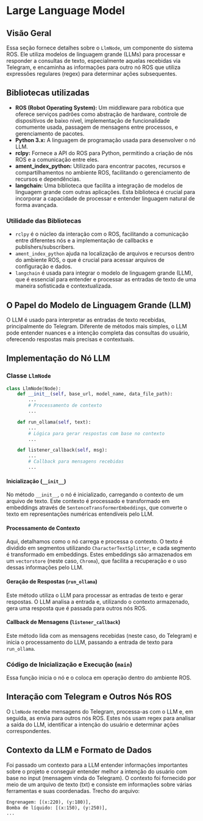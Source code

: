 # Large Language Model

## Visão Geral
Essa seção fornece detalhes sobre o `LlmNode`, um componente do sistema ROS. Ele utiliza modelos de linguagem grande (LLMs) para processar e responder a consultas de texto, especialmente aquelas recebidas via Telegram, e encaminha as informações para outro nó ROS que utiliza expressões regulares (regex) para determinar ações subsequentes.

## Bibliotecas utilizadas
- **ROS (Robot Operating System):** Um middleware para robótica que oferece serviços padrões como abstração de hardware, controle de dispositivos de baixo nível, implementação de funcionalidade comumente usada, passagem de mensagens entre processos, e gerenciamento de pacotes.
- **Python 3.x:** A linguagem de programação usada para desenvolver o nó LLM.
- **rclpy:** Fornece a API do ROS para Python, permitindo a criação de nós ROS e a comunicação entre eles.
- **ament_index_python:** Utilizado para encontrar pacotes, recursos e compartilhamentos no ambiente ROS, facilitando o gerenciamento de recursos e dependências.
- **langchain:** Uma biblioteca que facilita a integração de modelos de linguagem grande com outras aplicações. Esta biblioteca é crucial para incorporar a capacidade de processar e entender linguagem natural de forma avançada.

### Utilidade das Bibliotecas
- `rclpy` é o núcleo da interação com o ROS, facilitando a comunicação entre diferentes nós e a implementação de callbacks e publishers/subscribers.
- `ament_index_python` ajuda na localização de arquivos e recursos dentro do ambiente ROS, o que é crucial para acessar arquivos de configuração e dados.
- `langchain` é usada para integrar o modelo de linguagem grande (LLM), que é essencial para entender e processar as entradas de texto de uma maneira sofisticada e contextualizada.

## O Papel do Modelo de Linguagem Grande (LLM)
O LLM é usado para interpretar as entradas de texto recebidas, principalmente do Telegram. Diferente de métodos mais simples, o LLM pode entender nuances e a intenção completa das consultas do usuário, oferecendo respostas mais precisas e contextuais.

## Implementação do Nó LLM

### Classe `LlmNode`
```python
class LlmNode(Node):
    def __init__(self, base_url, model_name, data_file_path):
        ...
        # Processamento de contexto
        ...

    def run_ollama(self, text):
        ...
        # Lógica para gerar respostas com base no contexto
        ...

    def listener_callback(self, msg):
        ...
        # Callback para mensagens recebidas
        ...

```

#### Inicialização (`__init__`)
No método `__init__`, o nó é inicializado, carregando o contexto de um arquivo de texto. Este contexto é processado e transformado em embeddings através de `SentenceTransformerEmbeddings`, que converte o texto em representações numéricas entendíveis pelo LLM.

#### Processamento de Contexto
Aqui, detalhamos como o nó carrega e processa o contexto. O texto é dividido em segmentos utilizando `CharacterTextSplitter`, e cada segmento é transformado em embeddings. Estes embeddings são armazenados em um `vectorstore` (neste caso, `Chroma`), que facilita a recuperação e o uso dessas informações pelo LLM.

#### Geração de Respostas (`run_ollama`)
Este método utiliza o LLM para processar as entradas de texto e gerar respostas. O LLM analisa a entrada e, utilizando o contexto armazenado, gera uma resposta que é passada para outros nós ROS.

#### Callback de Mensagens (`listener_callback`)
Este método lida com as mensagens recebidas (neste caso, do Telegram) e inicia o processamento do LLM, passando a entrada de texto para `run_ollama`.

### Código de Inicialização e Execução (`main`)
Essa função inicia o nó e o coloca em operação dentro do ambiente ROS.

## Interação com Telegram e Outros Nós ROS
O `LlmNode` recebe mensagens do Telegram, processa-as com o LLM e, em seguida, as envia para outros nós ROS. Estes nós usam regex para analisar a saída do LLM, identificar a intenção do usuário e determinar ações correspondentes.

## Contexto da LLM e Formato de Dados
Foi passado um contexto para a LLM entender informações importantes sobre o projeto e conseguir entender melhor a intenção do usuário com base no input (mensagem vinda do Telegram). 
O contexto foi fornecido por meio de um arquivo de texto (txt) e consiste em informações sobre várias ferramentas e suas coordenadas. Trecho do arquivo:
```txt
Engrenagem: [(x:220), (y:180)],
Bomba de líquido: [(x:150), (y:250)],
...
```
